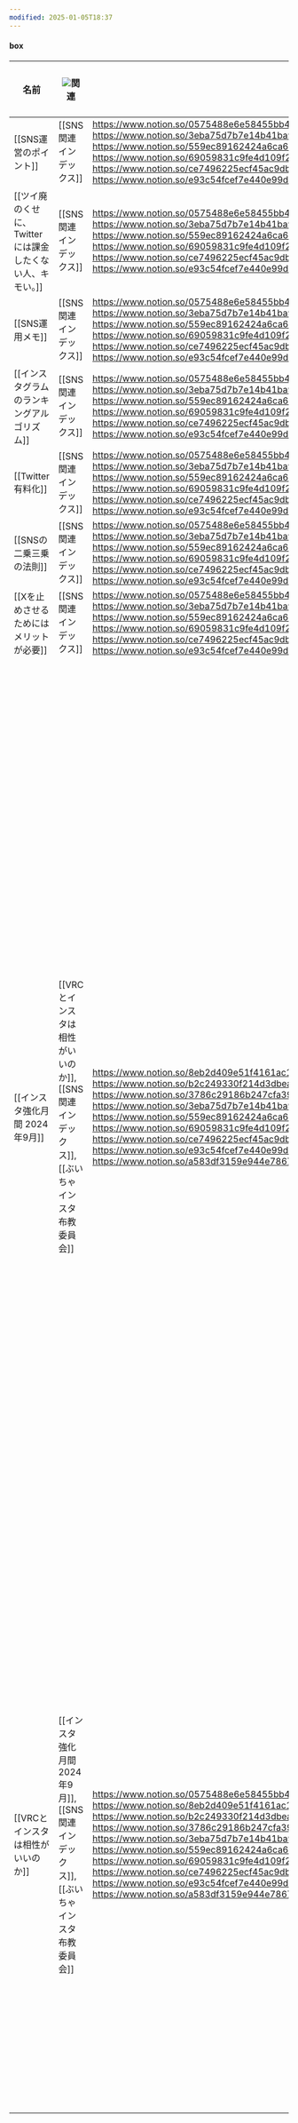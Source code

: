 ```yaml
---
modified: 2025-01-05T18:37
---
```

#### box

|名前|![](https://www.notion.so/icons/link_gray.svg)関連|![](https://www.notion.so/icons/link_gray.svg)2ホップリンク|Q|pin|最終更新日時|要約（GPT-4o mini）|
|---|---|---|---|---|---|---|
|[[SNS運営のポイント]]|[[SNS関連インデックス]]|https://www.notion.so/0575488e6e58455bb4af15c51c550afa, https://www.notion.so/3786c29186b247cfa390f84a603faeb8, https://www.notion.so/3eba75d7b7e14b41ba9d84c1d10b9790, https://www.notion.so/559ec89162424a6ca6d8086a443c7e88, https://www.notion.so/69059831c9fe4d109f20eeef01105264, https://www.notion.so/a583df3159e944e7867af89fa47bc17b, https://www.notion.so/ce7496225ecf45ac9db8d7c3f16229d2, https://www.notion.so/e207807e82ea4f16902e7360ffb7fa8f, https://www.notion.so/e93c54fcef7e440e99d09d8eb293a988|[x]|[ ]|2024年11月9日 4:06||
|[[ツイ廃のくせに、Twitterには課金したくない人、キモい。]]|[[SNS関連インデックス]]|https://www.notion.so/0575488e6e58455bb4af15c51c550afa, https://www.notion.so/3786c29186b247cfa390f84a603faeb8, https://www.notion.so/3eba75d7b7e14b41ba9d84c1d10b9790, https://www.notion.so/559ec89162424a6ca6d8086a443c7e88, https://www.notion.so/69059831c9fe4d109f20eeef01105264, https://www.notion.so/a583df3159e944e7867af89fa47bc17b, https://www.notion.so/ce7496225ecf45ac9db8d7c3f16229d2, https://www.notion.so/e207807e82ea4f16902e7360ffb7fa8f, https://www.notion.so/e93c54fcef7e440e99d09d8eb293a988|[x]|[ ]|2024年11月9日 4:06||
|[[SNS運用メモ]]|[[SNS関連インデックス]]|https://www.notion.so/0575488e6e58455bb4af15c51c550afa, https://www.notion.so/3786c29186b247cfa390f84a603faeb8, https://www.notion.so/3eba75d7b7e14b41ba9d84c1d10b9790, https://www.notion.so/559ec89162424a6ca6d8086a443c7e88, https://www.notion.so/69059831c9fe4d109f20eeef01105264, https://www.notion.so/a583df3159e944e7867af89fa47bc17b, https://www.notion.so/ce7496225ecf45ac9db8d7c3f16229d2, https://www.notion.so/e207807e82ea4f16902e7360ffb7fa8f, https://www.notion.so/e93c54fcef7e440e99d09d8eb293a988|[x]|[ ]|2024年11月9日 4:06||
|[[インスタグラムのランキングアルゴリズム]]|[[SNS関連インデックス]]|https://www.notion.so/0575488e6e58455bb4af15c51c550afa, https://www.notion.so/3786c29186b247cfa390f84a603faeb8, https://www.notion.so/3eba75d7b7e14b41ba9d84c1d10b9790, https://www.notion.so/559ec89162424a6ca6d8086a443c7e88, https://www.notion.so/69059831c9fe4d109f20eeef01105264, https://www.notion.so/a583df3159e944e7867af89fa47bc17b, https://www.notion.so/ce7496225ecf45ac9db8d7c3f16229d2, https://www.notion.so/e207807e82ea4f16902e7360ffb7fa8f, https://www.notion.so/e93c54fcef7e440e99d09d8eb293a988|[x]|[ ]|2024年11月9日 4:06||
|[[Twitter有料化]]|[[SNS関連インデックス]]|https://www.notion.so/0575488e6e58455bb4af15c51c550afa, https://www.notion.so/3786c29186b247cfa390f84a603faeb8, https://www.notion.so/3eba75d7b7e14b41ba9d84c1d10b9790, https://www.notion.so/559ec89162424a6ca6d8086a443c7e88, https://www.notion.so/69059831c9fe4d109f20eeef01105264, https://www.notion.so/a583df3159e944e7867af89fa47bc17b, https://www.notion.so/ce7496225ecf45ac9db8d7c3f16229d2, https://www.notion.so/e207807e82ea4f16902e7360ffb7fa8f, https://www.notion.so/e93c54fcef7e440e99d09d8eb293a988|[x]|[ ]|2024年11月9日 4:06||
|[[SNSの二乗三乗の法則]]|[[SNS関連インデックス]]|https://www.notion.so/0575488e6e58455bb4af15c51c550afa, https://www.notion.so/3786c29186b247cfa390f84a603faeb8, https://www.notion.so/3eba75d7b7e14b41ba9d84c1d10b9790, https://www.notion.so/559ec89162424a6ca6d8086a443c7e88, https://www.notion.so/69059831c9fe4d109f20eeef01105264, https://www.notion.so/a583df3159e944e7867af89fa47bc17b, https://www.notion.so/ce7496225ecf45ac9db8d7c3f16229d2, https://www.notion.so/e207807e82ea4f16902e7360ffb7fa8f, https://www.notion.so/e93c54fcef7e440e99d09d8eb293a988|[x]|[ ]|2024年11月9日 4:06||
|[[Xを止めさせるためにはメリットが必要]]|[[SNS関連インデックス]]|https://www.notion.so/0575488e6e58455bb4af15c51c550afa, https://www.notion.so/3786c29186b247cfa390f84a603faeb8, https://www.notion.so/3eba75d7b7e14b41ba9d84c1d10b9790, https://www.notion.so/559ec89162424a6ca6d8086a443c7e88, https://www.notion.so/69059831c9fe4d109f20eeef01105264, https://www.notion.so/a583df3159e944e7867af89fa47bc17b, https://www.notion.so/ce7496225ecf45ac9db8d7c3f16229d2, https://www.notion.so/e207807e82ea4f16902e7360ffb7fa8f, https://www.notion.so/e93c54fcef7e440e99d09d8eb293a988|[x]|[ ]|2024年11月9日 4:05||
|[[インスタ強化月間 2024年9月]]|[[VRCとインスタは相性がいいのか]], [[SNS関連インデックス]], [[ぶいちゃインスタ布教委員会]]|https://www.notion.so/8eb2d409e51f4161ac1e3486ad983eac, https://www.notion.so/a583df3159e944e7867af89fa47bc17b, https://www.notion.so/b2c249330f214d3dbea664b1cc2296a7,https://www.notion.so/0575488e6e58455bb4af15c51c550afa, https://www.notion.so/3786c29186b247cfa390f84a603faeb8, https://www.notion.so/3eba75d7b7e14b41ba9d84c1d10b9790, https://www.notion.so/559ec89162424a6ca6d8086a443c7e88, https://www.notion.so/69059831c9fe4d109f20eeef01105264, https://www.notion.so/a583df3159e944e7867af89fa47bc17b, https://www.notion.so/ce7496225ecf45ac9db8d7c3f16229d2, https://www.notion.so/e207807e82ea4f16902e7360ffb7fa8f, https://www.notion.so/e93c54fcef7e440e99d09d8eb293a988,https://www.notion.so/0575488e6e58455bb4af15c51c550afa, https://www.notion.so/a583df3159e944e7867af89fa47bc17b|[ ]|[ ]|2024年9月12日 13:06|インスタグラムの運用において重要なのは、保存数を増やすための投稿内容と、その保存からのコンバージョンを意識すること。若年層の女性が多く、具体的な商品や情報を提供するマイクロインフルエンサーとしてのモデルを考える必要がある。さまざまなルート（例：かわいい服、面白いコンテンツ、勉強法）を検討し、D2CやYouTubeへの誘導などが考えられるが、コンバージョンを高めるためには専門知識が必要で、無形商材の扱いが難しい。最終的には、インスタグラムのフォロワー数とYouTubeのチャンネル登録者数の相関を見て、流入量や成功可能性を評価することがポイントとなる。|
|[[VRCとインスタは相性がいいのか]]|[[インスタ強化月間 2024年9月]], [[SNS関連インデックス]], [[ぶいちゃインスタ布教委員会]]|https://www.notion.so/0575488e6e58455bb4af15c51c550afa, https://www.notion.so/8eb2d409e51f4161ac1e3486ad983eac, https://www.notion.so/b2c249330f214d3dbea664b1cc2296a7,https://www.notion.so/0575488e6e58455bb4af15c51c550afa, https://www.notion.so/3786c29186b247cfa390f84a603faeb8, https://www.notion.so/3eba75d7b7e14b41ba9d84c1d10b9790, https://www.notion.so/559ec89162424a6ca6d8086a443c7e88, https://www.notion.so/69059831c9fe4d109f20eeef01105264, https://www.notion.so/a583df3159e944e7867af89fa47bc17b, https://www.notion.so/ce7496225ecf45ac9db8d7c3f16229d2, https://www.notion.so/e207807e82ea4f16902e7360ffb7fa8f, https://www.notion.so/e93c54fcef7e440e99d09d8eb293a988,https://www.notion.so/0575488e6e58455bb4af15c51c550afa, https://www.notion.so/a583df3159e944e7867af89fa47bc17b|[ ]|[ ]|2024年9月11日 14:27|インスタのファッション性が魅力で、写真を効果的に活用できるが、利用者が少なく、PCからの制限や気軽な投稿ができない点に課題がある。インスタにぶいちゃ民が集まれば相性が良くなりそうで、インスタ強化月間を通じてインスタに詳しくなることが目的。Xとの機能比較も行っており、オープンなコミュニケーションが難しいことが特徴。|